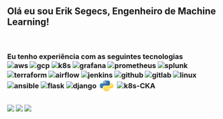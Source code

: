 ## Olá eu sou Erik Segecs, Engenheiro de Machine Learning!

<div style="display: inline_block"><br>
<h3>Eu tenho experiência com as seguintes tecnologias<br>
  <img align="center" alt="aws" height="30" width="40" src="https://img.shields.io/badge/AWS-%23FF9900.svg?style=for-the-badge&logo=amazon-aws&logoColor=white">
  <img align="center" alt="gcp" height="30" width="40" src="https://img.shields.io/badge/GoogleCloud-%234285F4.svg?style=for-the-badge&logo=google-cloud&logoColor=white">
  <img align="center" alt="k8s" height="30" width="40" src="https://img.shields.io/badge/kubernetes-%23326ce5.svg?style=for-the-badge&logo=kubernetes&logoColor=white">
  <img align="center" alt="grafana" height="30" width="40" src="https://img.shields.io/badge/grafana-%23F46800.svg?style=for-the-badge&logo=grafana&logoColor=white">
  <img align="center" alt="prometheus" height="30" width="40" src="https://img.shields.io/badge/Prometheus-E6522C?style=for-the-badge&logo=Prometheus&logoColor=white">
  <img align="center" alt="splunk" height="30" width="40" src="https://img.shields.io/badge/splunk-%23000000.svg?style=for-the-badge&logo=splunk&logoColor=white">
  <img align="center" alt="terraform" height="30" width="40" src="https://img.shields.io/badge/terraform-%235835CC.svg?style=for-the-badge&logo=terraform&logoColor=white">
  <img align="center" alt="airflow" height="30" width="40" src="https://img.shields.io/badge/Apache%20Airflow-017CEE?style=for-the-badge&logo=Apache%20Airflow&logoColor=white">
  <img align="center" alt="jenkins" height="30" width="40" src="https://img.shields.io/badge/jenkins-%232C5263.svg?style=for-the-badge&logo=jenkins&logoColor=white">
  <img align="center" alt="github" height="30" width="40" src="https://img.shields.io/badge/github-%23121011.svg?style=for-the-badge&logo=github&logoColor=white">
  <img align="center" alt="gitlab" height="30" width="40" src="https://img.shields.io/badge/gitlab-%23181717.svg?style=for-the-badge&logo=gitlab&logoColor=white">
  <img align="center" alt="linux" height="30" width="40" src="https://img.shields.io/badge/Linux-FCC624?style=for-the-badge&logo=linux&logoColor=black">
  <img align="center" alt="ansible" height="30" width="40" src="https://img.shields.io/badge/ansible-%231A1918.svg?style=for-the-badge&logo=ansible&logoColor=white">
  <img align="center" alt="flask" height="30" width="40" src="https://img.shields.io/badge/flask-%23000.svg?style=for-the-badge&logo=flask&logoColor=white">
  <img align="center" alt="django" height="30" width="40" src="https://img.shields.io/badge/django-%23092E20.svg?style=for-the-badge&logo=django&logoColor=white">
  <img align="center" alt="Python" height="30" width="40" src="https://raw.githubusercontent.com/devicons/devicon/master/icons/python/python-original.svg">
  <img align="center" alt="k8s-CKA" height="30" width="40" src="https://camo.githubusercontent.com/3f34de0c23f4c0a30c3c66ad88ef0585e7f57800c3682f34a8e69c3ed2eae7d6/68747470733a2f2f747261696e696e672e6c696e7578666f756e646174696f6e2e6f72672f77702d636f6e74656e742f75706c6f6164732f323031392f30332f6c6f676f5f636b615f7768697465746578742d333030783239332e706e67">
</div>
  
  ##
 
<div> 
  <a href="https://www.instagram.com/eriksegecs" target="_blank"><img src="https://img.shields.io/badge/-Instagram-%23E4405F?style=for-the-badge&logo=instagram&logoColor=white" target="_blank"></a>
  <a href = "mailto:eriksegecs@yahoo.com.br"><img src="https://img.shields.io/badge/Yahoo!-6001D2?style=for-the-badge&logo=Yahoo!&logoColor=white" target="_blank"></a>
  <a href="https://www.linkedin.com/in/eriksegecs/" target="_blank"><img src="https://img.shields.io/badge/-LinkedIn-%230077B5?style=for-the-badge&logo=linkedin&logoColor=white" target="_blank"></a> 
  
</div>
